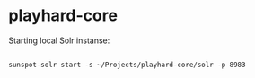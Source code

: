 playhard-core
=============

Starting local Solr instanse:
```

sunspot-solr start -s ~/Projects/playhard-core/solr -p 8983
